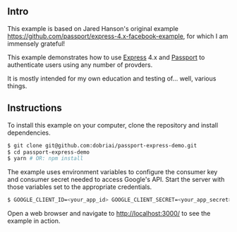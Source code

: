 ## Intro

This example is based on Jared Hanson's original example https://github.com/passport/express-4.x-facebook-example, for which I am immensely grateful!

This example demonstrates how to use [Express](http://expressjs.com/) 4.x and
[Passport](http://passportjs.org/) to authenticate users using any number of provders.

It is mostly intended for my own education and testing of... well, various things.

## Instructions

To install this example on your computer, clone the repository and install
dependencies.

```bash
$ git clone git@github.com:dobriai/passport-express-demo.git
$ cd passport-express-demo
$ yarn # OR: npm install
```

The example uses environment variables to configure the consumer key and
consumer secret needed to access Google's API.  Start the server with those
variables set to the appropriate credentials.

```bash
$ GOOGLE_CLIENT_ID=<your_app_id> GOOGLE_CLIENT_SECRET=<your_app_secret> node server.js
```

Open a web browser and navigate to [http://localhost:3000/](http://localhost:3000/)
to see the example in action.
